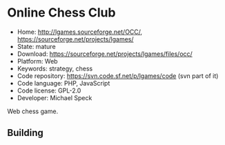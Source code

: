 # Online Chess Club

- Home: http://lgames.sourceforge.net/OCC/, https://sourceforge.net/projects/lgames/
- State: mature
- Download: https://sourceforge.net/projects/lgames/files/occ/
- Platform: Web
- Keywords: strategy, chess
- Code repository: https://svn.code.sf.net/p/lgames/code (svn part of it)
- Code language: PHP, JavaScript
- Code license: GPL-2.0
- Developer: Michael Speck

Web chess game.

## Building
